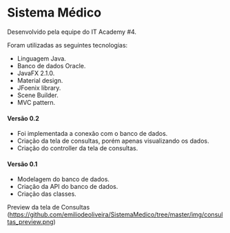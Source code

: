 # Sistema Médico
Desenvolvido pela equipe do IT Academy #4.

Foram utilizadas as seguintes tecnologias:
* Linguagem Java.
* Banco de dados Oracle.
* JavaFX 2.1.0.
* Material design.
* JFoenix library.
* Scene Builder.
* MVC pattern.


#### Versão 0.2
- Foi implementada a conexão com o banco de dados.
- Criação da tela de consultas, porém apenas visualizando os dados.
- Criação do controller da tela de consultas.

#### Versão 0.1
- Modelagem do banco de dados.
- Criação da API do banco de dados.
- Criação das classes.


Preview da tela de Consultas
(https://github.com/emiliodeoliveira/SistemaMedico/tree/master/img/consultas_preview.png)